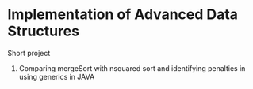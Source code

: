 # Implementation of Advanced Data Structures
Short project
1) Comparing mergeSort with nsquared sort and identifying penalties in using generics in JAVA
